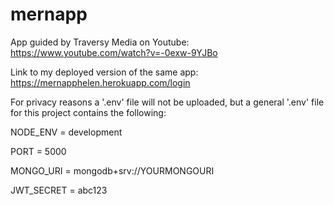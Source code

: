 # mernapp

App guided by Traversy Media on Youtube: https://www.youtube.com/watch?v=-0exw-9YJBo

Link to my deployed version of the same app: https://mernapphelen.herokuapp.com/login


For privacy reasons a '.env' file will not be uploaded, but a general '.env' file for this project contains the following:

NODE_ENV = development

PORT = 5000

MONGO_URI = mongodb+srv://YOURMONGOURI

JWT_SECRET = abc123

